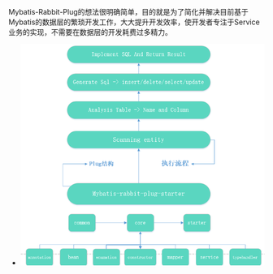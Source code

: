 Mybatis-Rabbit-Plug的想法很明确简单，目的就是为了简化并解决目前基于Mybatis的数据层的繁琐开发工作，大大提升开发效率，使开发者专注于Service业务的实现，不需要在数据层的开发耗费过多精力。
- ![MRP.png](MRP.png)
